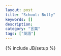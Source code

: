 ```yaml
---
layout: post
title: "School: Bully"
keywords: []
description: 
category: "言葉"
tags: ["英語"]
---
```

{% include JB/setup %}

